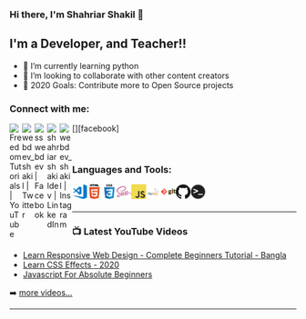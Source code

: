### Hi there, I'm Shahriar Shakil 👋


## I'm a Developer, and Teacher!!

- 🌱 I’m currently learning python
- 👯 I’m looking to collaborate with other content creators
- 🥅 2020 Goals: Contribute more to Open Source projects


### Connect with me:

[<img align="left" alt="FreedomTutorials | YouTube" width="22px" src="https://cdn.jsdelivr.net/npm/simple-icons@v3/icons/youtube.svg" />][youtube]
[<img align="left" alt="webdev_shakil | Twitter" width="22px" src="https://cdn.jsdelivr.net/npm/simple-icons@v3/icons/twitter.svg" />][twitter]
[<img align="left" alt="sswebdev | Facebook" width="22px" src="https://cdn.jsdelivr.net/npm/simple-icons@v3/icons/facebook.svg" />][facebook]
[<img align="left" alt="shahriarshakildev | LinkedIn" width="22px" src="https://cdn.jsdelivr.net/npm/simple-icons@v3/icons/linkedin.svg" />][linkedin]
[<img align="left" alt="webdev_shakil | Instagram" width="22px" src="https://cdn.jsdelivr.net/npm/simple-icons@v3/icons/instagram.svg" />][instagram]

<br />

### Languages and Tools:

[<img align="left" alt="Visual Studio Code" width="26px" src="https://raw.githubusercontent.com/github/explore/80688e429a7d4ef2fca1e82350fe8e3517d3494d/topics/visual-studio-code/visual-studio-code.png" />][webdevplaylist]
[<img align="left" alt="HTML5" width="26px" src="https://raw.githubusercontent.com/github/explore/80688e429a7d4ef2fca1e82350fe8e3517d3494d/topics/html/html.png" />][webdevplaylist]
[<img align="left" alt="CSS3" width="26px" src="https://raw.githubusercontent.com/github/explore/80688e429a7d4ef2fca1e82350fe8e3517d3494d/topics/css/css.png" />][cssplaylist]
[<img align="left" alt="Sass" width="26px" src="https://raw.githubusercontent.com/github/explore/80688e429a7d4ef2fca1e82350fe8e3517d3494d/topics/sass/sass.png" />][cssplaylist]
[<img align="left" alt="JavaScript" width="26px" src="https://raw.githubusercontent.com/github/explore/80688e429a7d4ef2fca1e82350fe8e3517d3494d/topics/javascript/javascript.png" />][jsplaylist]
[<img align="left" alt="MySQL" width="26px" src="https://raw.githubusercontent.com/github/explore/80688e429a7d4ef2fca1e82350fe8e3517d3494d/topics/mysql/mysql.png" />][webdevplaylist]
[<img align="left" alt="Git" width="26px" src="https://raw.githubusercontent.com/github/explore/80688e429a7d4ef2fca1e82350fe8e3517d3494d/topics/git/git.png" />][webdevplaylist]
[<img align="left" alt="GitHub" width="26px" src="https://raw.githubusercontent.com/github/explore/78df643247d429f6cc873026c0622819ad797942/topics/github/github.png" />][webdevplaylist]
[<img align="left" alt="Terminal" width="26px" src="https://raw.githubusercontent.com/github/explore/80688e429a7d4ef2fca1e82350fe8e3517d3494d/topics/terminal/terminal.png" />][webdevplaylist]

<br />
<br />

---

### 📺 Latest YouTube Videos

<!-- YOUTUBE:START -->
- [Learn Responsive Web Design - Complete Beginners Tutorial - Bangla](https://www.youtube.com/watch?v=xerjLiHIXAI&list=PL8-mIxVriDcRQd7_9emD6GNek1T91JcQU)
- [Learn CSS Effects - 2020](https://www.youtube.com/watch?v=hrjiB08q5Ck&list=PL8-mIxVriDcQMWOJnOdkeQ7psNM9KnSer)
- [Javascript For Absolute Beginners](https://www.youtube.com/watch?v=tkHQwOjqdzg&list=PL8-mIxVriDcSPZhNLTKB3Atet1sc6dnCY)
<!-- YOUTUBE:END -->

➡️ [more videos...](https://youtube.com/c/FreedomTutorials)

---

[website]: https://codeSTACKr.com
[twitter]: https://twitter.com/webdev_shakil
[youtube]: https://youtube.com/c/FreedomTutorials
[instagram]: https://instagram.com/webdev_shakil
[linkedin]: https://linkedin.com/in/shahriarshakildev
[webdevplaylist]: https://www.youtube.com/watch?v=xerjLiHIXAI&list=PL8-mIxVriDcRQd7_9emD6GNek1T91JcQU
[jsplaylist]: https://www.youtube.com/watch?v=tkHQwOjqdzg&list=PL8-mIxVriDcSPZhNLTKB3Atet1sc6dnCY
[cssplaylist]: https://www.youtube.com/watch?v=hrjiB08q5Ck&list=PL8-mIxVriDcQMWOJnOdkeQ7psNM9KnSer
